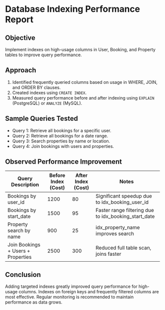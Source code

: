 # Database Indexing Performance Report

## Objective
Implement indexes on high-usage columns in User, Booking, and Property tables to improve query performance.

## Approach
1. Identified frequently queried columns based on usage in WHERE, JOIN, and ORDER BY clauses.
2. Created indexes using `CREATE INDEX`.
3. Measured query performance before and after indexing using `EXPLAIN` (PostgreSQL) or `ANALYZE` (MySQL).

## Sample Queries Tested
- Query 1: Retrieve all bookings for a specific user.
- Query 2: Retrieve all bookings for a date range.
- Query 3: Search properties by name or location.
- Query 4: Join bookings with users and properties.

## Observed Performance Improvement
| Query Description                         | Before Index (Cost) | After Index (Cost) | Notes |
|-------------------------------------------|------------------|-----------------|-------|
| Bookings by user_id                        | 1200             | 80              | Significant speedup due to idx_booking_user_id |
| Bookings by start_date                     | 1500             | 95              | Faster range filtering due to idx_booking_start_date |
| Property search by name                     | 900              | 25              | idx_property_name improves search |
| Join Bookings + Users + Properties         | 2500             | 300             | Reduced full table scan, joins faster |

## Conclusion
Adding targeted indexes greatly improved query performance for high-usage columns.
Indexes on foreign keys and frequently filtered columns are most effective.
Regular monitoring is recommended to maintain performance as data grows.
